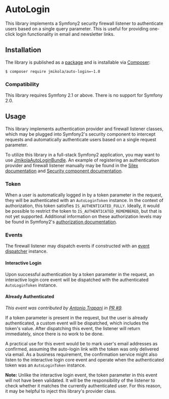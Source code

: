 # AutoLogin

This library implements a Symfony2 security firewall listener to authenticate
users based on a single query parameter. This is useful for providing one-click
login functionality in email and newsletter links.

## Installation

The library is published as a [package][] and is installable via [Composer][]:

```
$ composer require jmikola/auto-login=~1.0
```

  [package]: https://packagist.org/packages/jmikola/auto-login
  [Composer]: http://getcomposer.org/

### Compatibility

This library requires Symfony 2.1 or above. There is no support for Symfony 2.0.

## Usage

This library implements authentication provider and firewall listener classes,
which may be plugged into Symfony2's security component to intercept requests
and automatically authenticate users based on a single request parameter.

To utilize this library in a full-stack Symfony2 application, you may want to
use [JmikolaAutoLoginBundle][]. An example of registering an authentication
provider and firewall listener manually may be found in the
[Silex documentation][] and [Security component documentation][].

  [JmikolaAutoLoginBundle]: https://github.com/jmikola/JmikolaAutoLoginBundle
  [Silex documentation]: http://silex.sensiolabs.org/doc/providers/security.html#defining-a-custom-authentication-provider
  [security component documentation]: http://symfony.com/doc/current/components/security/firewall.html

### Token

When a user is automatically logged in by a token parameter in the request, they
will be authenticated with an `AutoLoginToken` instance. In the context of
authorization, this token satisfies `IS_AUTHENTICATED_FULLY`. Ideally, it would
be possible to restrict the token to `IS_AUTHENTICATED_REMEMBERED`, but that is
not yet supported. Additional information on these authorization levels may be
found in Symfony2's [authorization documentation][].

  [authorization documentation]: http://symfony.com/doc/current/components/security/authorization.html

### Events

The firewall listener may dispatch events if constructed with an
[event dispatcher][] instance.

  [event dispatcher]: http://symfony.com/doc/current/components/event_dispatcher/introduction.html

#### Interactive Login

Upon successful authentication by a token parameter in the request, an
interactive login core event will be dispatched with the authenticated
`AutoLoginToken` instance.

#### Already Authenticated

*This event was contributed by [Antonio Trapani][] in [PR #9][].*

If a token parameter is present in the request, but the user is already
authenticated, a custom event will be dispatched, which includes the token's
value. After dispatching this event, the listener will return immediately, since
there is no work to be done.

A practical use for this event would be to mark user's email addresses as
confirmed, assuming the auto-login link with the token was only delivered via
email. As a business requirement, the confirmation service might also listen to
the interactive login core event and operate when the authenticated token was an
`AutoLoginToken` instance.

**Note:** Unlike the interactive login event, the token parameter in this event
will not have been validated. It will be the responsibility of the listener to
check whether it matches the currently authenticated user. For this reason, it
may be helpful to inject this library's provider class.

  [Antonio Trapani]: https://github.com/TwistedLogic
  [PR #9]: https://github.com/jmikola/AutoLogin/pull/9
